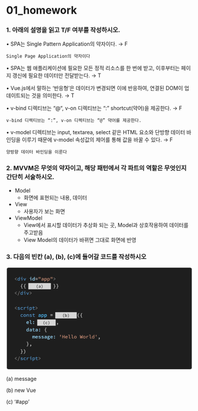 # 01_homework

### 1. 아래의 설명을 읽고 T/F 여부를 작성하시오.

• SPA는 Single Pattern Application의 약자이다. → F

`Single Page Application의 약자이다`

• SPA는 웹 애플리케이션에 필요한 모든 정적 리소스를 한 번에 받고, 이후부터는 페이지 갱신에     필요한 데이터만 전달받는다. → T

• Vue.js에서 말하는 ‘반응형’은 데이터가 변경되면 이에 반응하여, 연결된 DOM이 업데이트되는      것을 의미한다. → T

• v-bind 디렉티브는 “@“, v-on 디렉티브는 “:” shortcut(약어)을 제공한다. → F

`v-bind 디렉티브는 “:”, v-on 디렉티브는 “@” 약어를 제공한다.`

• v-model 디렉티브는 input, textarea, select 같은 HTML 요소와 단방향 데이터 바인딩을 이루기      때문에 v-model 속성값의 제어를 통해 값을 바꿀 수 있다. → F

`양방향 데이터 바인딩을 이룬다`

### 2. MVVM은 무엇의 약자이고, 해당 패턴에서 각 파트의 역할은 무엇인지 간단히 서술하시오.

- Model
    - 화면에 표현되는 내용, 데이터
- View
    - 사용자가 보는 화면
- ViewModel
    - View에서 표시할 데이터가 추상화 되는 곳, Model과 상호작용하여 데이터를 주고받음
    - View Model의 데이터가 바뀌면 그대로 화면에 반영
    

### 3. 다음의 빈칸 (a), (b), (c)에 들어갈 코드를 작성하시오

![Untitled](01_homework%2098d68a978cf94a53905268675063686a/Untitled.png)

(a) message

(b) new Vue

(c) ‘#app’